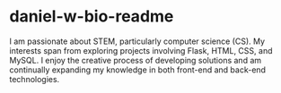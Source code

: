 # daniel-w-bio-readme

I am passionate about STEM, particularly computer science (CS). My interests span from exploring projects involving Flask, HTML, CSS, and MySQL. I enjoy the creative process of developing solutions and am continually expanding my knowledge in both front-end and back-end technologies.
